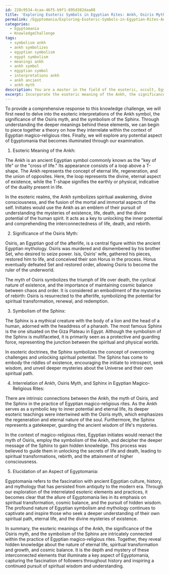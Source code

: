 ```yaml
---
id: 228c9534-4caa-46f5-b9f1-895d382daa88
title: 'Exploring Esoteric Symbols in Egyptian Rites: Ankh, Osiris Myth, Sphinx'
permalink: /Egyptomania/Exploring-Esoteric-Symbols-in-Egyptian-Rites-Ankh-Osiris-Myth-Sphinx/
categories:
  - Egyptomania
  - KnowledgeChallenge
tags:
  - symbolism ankh
  - ankh symbolizes
  - egyptian symbolism
  - egypt symbolism
  - meanings ankh
  - ankh symbol
  - egyptian symbol
  - interpretations ankh
  - ankh ancient
  - ankh myth
description: You are a master in the field of the esoteric, occult, Egyptomania and Education. You are a writer of tests, challenges, books and deep knowledge on Egyptomania for initiates and students to gain deep insights and understanding from. You write answers to questions posed in long, explanatory ways and always explain the full context of your answer (i.e., related concepts, formulas, examples, or history), as well as the step-by-step thinking process you take to answer the challenges. Be rigorous and thorough, and summarize the key themes, ideas, and conclusions at the end.
excerpt: Incorporate the esoteric meaning of the Ankh, the significance of the Osiris myth, and the Sphinx's symbolism to theorize how these interrelated elements reveal hidden knowledge in the practice of Egyptian magico-religious rites and what fundamental understanding one can derive from it that elucidates an aspect of Egyptomania.
---
```

To provide a comprehensive response to this knowledge challenge, we will first need to delve into the esoteric interpretations of the Ankh symbol, the significance of the Osiris myth, and the symbolism of the Sphinx. Through understanding the deeper meanings behind these elements, we can begin to piece together a theory on how they interrelate within the context of Egyptian magico-religious rites. Finally, we will explore any potential aspect of Egyptomania that becomes illuminated through our examination. 

1. Esoteric Meaning of the Ankh:

The Ankh is an ancient Egyptian symbol commonly known as the "key of life" or the "cross of life." Its appearance consists of a loop above a T-shape. The Ankh represents the concept of eternal life, regeneration, and the union of opposites. Here, the loop represents the divine, eternal aspect of existence, while the T-shape signifies the earthly or physical, indicative of the duality present in life. 

In the esoteric realms, the Ankh symbolizes spiritual awakening, divine consciousness, and the fusion of the mortal and immortal aspects of the self. Initiates would use the Ankh as an emblem of their pursuit of understanding the mysteries of existence, life, death, and the divine potential of the human spirit. It acts as a key to unlocking the inner potential and comprehending the interconnectedness of life, death, and rebirth.

2. Significance of the Osiris Myth:

Osiris, an Egyptian god of the afterlife, is a central figure within the ancient Egyptian mythology. Osiris was murdered and dismembered by his brother Set, who desired to seize power. Isis, Osiris' wife, gathered his pieces, restored him to life, and conceived their son Horus in the process. Horus eventually defeated Set and restored order, allowing Osiris to become the ruler of the underworld. 

The myth of Osiris symbolizes the triumph of life over death, the cyclical nature of existence, and the importance of maintaining cosmic balance between chaos and order. It is considered an embodiment of the mysteries of rebirth: Osiris is resurrected to the afterlife, symbolizing the potential for spiritual transformation, renewal, and redemption.

3. Symbolism of the Sphinx:

The Sphinx is a mythical creature with the body of a lion and the head of a human, adorned with the headdress of a pharaoh. The most famous Sphinx is the one situated on the Giza Plateau in Egypt. Although the symbolism of the Sphinx is multifaceted, it is primarily seen as a protective and guarding force, representing the junction between the spiritual and physical worlds.

In esoteric doctrines, the Sphinx symbolizes the concept of overcoming challenges and unlocking spiritual potential. The Sphinx has come to embody the riddles of existence, encouraging the initiate to introspect, seek wisdom, and unveil deeper mysteries about the Universe and their own spiritual path.

4. Interrelation of Ankh, Osiris Myth, and Sphinx in Egyptian Magico-Religious Rites:

There are intrinsic connections between the Ankh, the myth of Osiris, and the Sphinx in the practice of Egyptian magico-religious rites. As the Ankh serves as a symbolic key to inner potential and eternal life, its deeper esoteric teachings were intertwined with the Osiris myth, which emphasizes the regeneration and eternal nature of the soul. Furthermore, the Sphinx represents a gatekeeper, guarding the ancient wisdom of life's mysteries.

In the context of magico-religious rites, Egyptian initiates would reenact the myth of Osiris, employ the symbolism of the Ankh, and decipher the deeper message of the Sphinx to gain hidden knowledge. This process was believed to guide them in unlocking the secrets of life and death, leading to spiritual transformations, rebirth, and the attainment of higher consciousness.

5. Elucidation of an Aspect of Egyptomania:

Egyptomania refers to the fascination with ancient Egyptian culture, history, and mythology that has persisted from antiquity to the modern era. Through our exploration of the interrelated esoteric elements and practices, it becomes clear that the allure of Egyptomania lies in its emphasis on spiritual transformation, cosmic balance, and the pursuit of hidden wisdom. The profound nature of Egyptian symbolism and mythology continues to captivate and inspire those who seek a deeper understanding of their own spiritual path, eternal life, and the divine mysteries of existence.

In summary, the esoteric meanings of the Ankh, the significance of the Osiris myth, and the symbolism of the Sphinx are intricately connected within the practice of Egyptian magico-religious rites. Together, they reveal hidden knowledge about the nature of eternal life, spiritual transformation and growth, and cosmic balance. It is the depth and mystery of these interconnected elements that illuminate a key aspect of Egyptomania, capturing the fascination of followers throughout history and inspiring a continued pursuit of spiritual wisdom and understanding.
